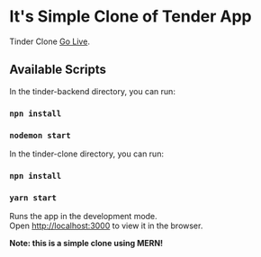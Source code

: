 # It's Simple Clone of Tender App

Tinder Clone [Go Live](https://frankmaruf.github.io/tinder-clone).

## Available Scripts

In the tinder-backend directory, you can run:

### `npn install`

### `nodemon start`

In the tinder-clone directory, you can run:

### `npn install`

### `yarn start`

Runs the app in the development mode.\
Open [http://localhost:3000](http://localhost:3000) to view it in the browser.

**Note: this is a simple clone using MERN!**
